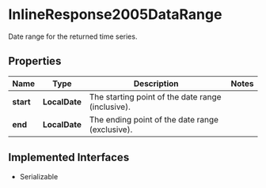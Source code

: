 

# InlineResponse2005DataRange

Date range for the returned time series.

## Properties

Name | Type | Description | Notes
------------ | ------------- | ------------- | -------------
**start** | **LocalDate** | The starting point of the date range (inclusive). | 
**end** | **LocalDate** | The ending point of the date range (exclusive). | 


## Implemented Interfaces

* Serializable


